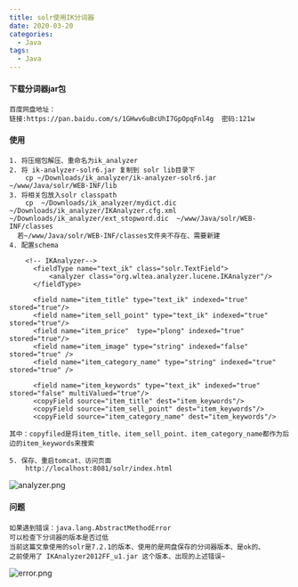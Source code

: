 ```yaml
---
title: solr使用IK分词器
date: 2020-03-20
categories:
  - Java
tags:
  - Java
---
```

#### 下载分词器jar包
```
百度网盘地址：
链接:https://pan.baidu.com/s/1GHwv6uBcUhI7GpOpqFnl4g  密码:121w
```

#### 使用
```
1. 将压缩包解压、重命名为ik_analyzer
2. 将 ik-analyzer-solr6.jar 复制到 solr lib目录下
    cp ~/Downloads/ik_analyzer/ik-analyzer-solr6.jar ~/www/Java/solr/WEB-INF/lib
3. 将相关包放入solr classpath
    cp  ~/Downloads/ik_analyzer/mydict.dic    ~/Downloads/ik_analyzer/IKAnalyzer.cfg.xml    ~/Downloads/ik_analyzer/ext_stopword.dic  ~/www/Java/solr/WEB-INF/classes
  若~/www/Java/solr/WEB-INF/classes文件夹不存在、需要新建
4. 配置schema
   
    <!-- IKAnalyzer-->
      <fieldType name="text_ik" class="solr.TextField">
          <analyzer class="org.wltea.analyzer.lucene.IKAnalyzer"/>
      </fieldType>

      <field name="item_title" type="text_ik" indexed="true" stored="true"/>
      <field name="item_sell_point" type="text_ik" indexed="true" stored="true"/>
      <field name="item_price"  type="plong" indexed="true" stored="true"/>
      <field name="item_image" type="string" indexed="false" stored="true" />
      <field name="item_category_name" type="string" indexed="true" stored="true" />

      <field name="item_keywords" type="text_ik" indexed="true" stored="false" multiValued="true"/>
      <copyField source="item_title" dest="item_keywords"/>
      <copyField source="item_sell_point" dest="item_keywords"/>
      <copyField source="item_category_name" dest="item_keywords"/>

其中：copyfiled是将item_title、item_sell_point、item_category_name都作为后边的item_keywords来搜索

5. 保存、重启tomcat、访问页面
    http://localhost:8081/solr/index.html
```
![analyzer.png](https://upload-images.jianshu.io/upload_images/14027542-25bef17f4a7bd4d8.png?imageMogr2/auto-orient/strip%7CimageView2/2/w/1240)

#### 问题
```
如果遇到错误：java.lang.AbstractMethodError
可以检查下分词器的版本是否过低
当前这篇文章使用的solr是7.2.1的版本、使用的是网盘保存的分词器版本、是ok的、
之前使用了 IKAnalyzer2012FF_u1.jar 这个版本、出现的上述错误~
```
![error.png](https://upload-images.jianshu.io/upload_images/14027542-733f055952b7cd35.png?imageMogr2/auto-orient/strip%7CimageView2/2/w/1240)
